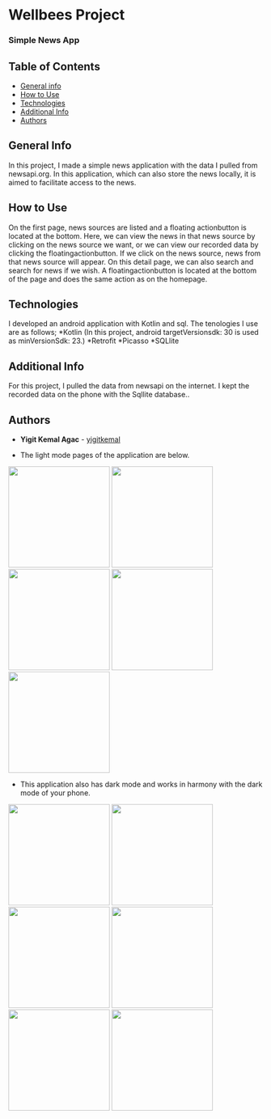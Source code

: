 
# Wellbees Project
### Simple News App

## Table of Contents
* [General info](#general-info)
* [How to Use](#how_to_use)
* [Technologies](#technologies)
* [Additional Info](#additional_info)
* [Authors](#Authors)

## General Info
In this project, I made a simple news application with the data I pulled from newsapi.org. 
In this application, which can also store the news locally, it is aimed to facilitate access to the news.

## How to Use
On the first page, news sources are listed and a floating actionbutton is located at the bottom. 
Here, we can view the news in that news source by clicking on the news source we want, 
or we can view our recorded data by clicking the floatingactionbutton.
If we click on the news source, news from that news source will appear. On this detail page, 
we can also search and search for news if we wish. 
A floatingactionbutton is located at the bottom of the page and does the same action as on the homepage.

## Technologies
I developed an android application with Kotlin and sql. The tenologies I use are as follows;
*Kotlin (In this project, android targetVersionsdk: 30 is used as minVersionSdk: 23.) 
*Retrofit
*Picasso
*SQLlite

## Additional Info
For this project, I pulled the data from newsapi on the internet. I kept the recorded data on the phone with the Sqllite database..

## Authors
* **Yigit Kemal Agac** - [yigitkemal](https://github.com/yigitkemal)


* The light mode pages of the application are below.

<img src="https://thetreemedia.com/wp-content/uploads/2021/08/Screenshot_20210802-095614_Wellbees-Project.jpg" width="200"/> <img src="https://thetreemedia.com/wp-content/uploads/2021/08/Screenshot_20210802-100255_Wellbees-Project.jpg" width="200"/> <img src="https://thetreemedia.com/wp-content/uploads/2021/08/Screenshot_20210802-100305_Wellbees-Project.jpg" width="200"/> <img src="https://thetreemedia.com/wp-content/uploads/2021/08/Screenshot_20210802-100311_Wellbees-Project.jpg" width="200"/> 
<img src="https://thetreemedia.com/wp-content/uploads/2021/08/Screenshot_20210802-100356_Wellbees-Project.jpg" width="200"/>



* This application also has dark mode and works in harmony with the dark mode of your phone.

<img src="https://thetreemedia.com/wp-content/uploads/2021/08/Screenshot_20210802-100545_Wellbees-Project.jpg" width="200"/> <img src="https://thetreemedia.com/wp-content/uploads/2021/08/Screenshot_20210802-100559_Wellbees-Project.jpg" width="200"/> <img src="https://thetreemedia.com/wp-content/uploads/2021/08/Screenshot_20210802-100608_Wellbees-Project.jpg" width="200"/> <img src="https://thetreemedia.com/wp-content/uploads/2021/08/Screenshot_20210802-100616_Wellbees-Project.jpg" width="200"/> 
<img src="https://thetreemedia.com/wp-content/uploads/2021/08/Screenshot_20210802-100639_Wellbees-Project.jpg" width="200"/> 
<img src="https://thetreemedia.com/wp-content/uploads/2021/08/Screenshot_20210802-100700_Chrome.jpg" width="200"/>




